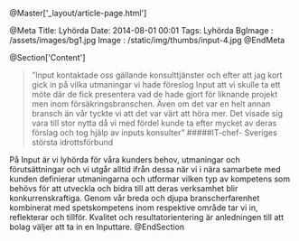 @Master['_layout/article-page.html'] 

@Meta
Title: Lyhörda
Date: 2014-08-01 00:01
Tags: Lyhörda
BgImage : /assets/images/bg1.jpg
Image : /static/img/thumbs/input-4.jpg
@EndMeta

@Section['Content']
>”Input kontaktade oss gällande konsulttjänster och efter att jag kort gick in på vilka utmaningar vi hade föreslog Input att vi skulle ta ett möte där de fick presentera vad de hade gjort för liknande projekt men inom försäkringsbranschen. Även om det var en helt annan bransch än vår tyckte vi att det var värt att höra mer. Det visade sig vara till stor nytta då vi med fördel kunde ta efter mycket av deras förslag och tog hjälp av inputs konsulter”
#####IT-chef- Sveriges största idrottsförbund
 
På Input är vi lyhörda för våra kunders behov, utmaningar och förutsättningar och vi utgår alltid ifrån dessa när vi i nära samarbete med kunden definierar utmaningarna och utformar vilken typ av kompetens som behövs för att utveckla och bidra till att deras verksamhet blir konkurrenskraftiga. Genom vår breda och djupa branscherfarenhet kombinerat med spetskompetens inom respektive område tar vi in, reflekterar och tillför. Kvalitet och resultatorientering är anledningen till att bolag väljer att ta in en Inputtare.
@EndSection
